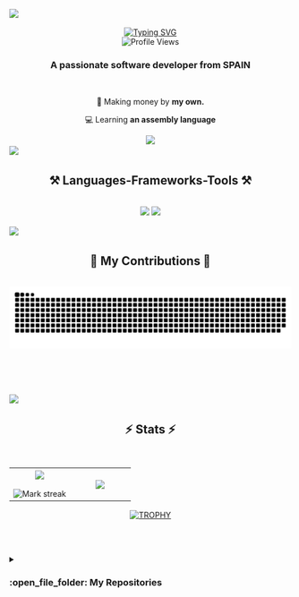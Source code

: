 ![](https://komarev.com/ghpvc/?username=tabssudp&color=blue&label=Profile+Views&base=12300)

<div align=center>
      <a href="https://git.io/typing-svg"><img src="https://readme-typing-svg.demolab.com/?font=VT323&size=35&duration=3500&pause=300&color=008EFF&center=true&vCenter=true&width=500&lines=Hey%2C+I+am+Tabss;Welcome;Inquisitive+and+Curious+by+nature;+Learning+Software+Engineering;Backend+and+Frontend+Developer;Python+and+HTML+Lover;Hardworking+and+Ambitious;Gym+Freak;Music+and+Programming+Lover" alt="Typing SVG" /></a>
  </div>

<div align="center">
	<img src = "https://github.com/tabssudp/tabssudp/blob/main/assets/banner.png" alt = "Profile Views"/>
</div>


<h3 align="center">A passionate software developer from SPAIN</h3>



<br/>

<div align="center">
 
 💸 Making money by **my own.**
 
 💻 Learning **an assembly language**

 </div>

<div align="center"> 
  <a href="https://discord.com/users/1160553696048975905">
    <img src="https://img.shields.io/badge/Discord-333333?style=for-the-badge&logo=discord&logoColor=purple" />
  </a>
</div>

<img src="https://user-images.githubusercontent.com/73097560/115834477-dbab4500-a447-11eb-908a-139a6edaec5c.gif">
 
<h2 align="center">⚒️ Languages-Frameworks-Tools ⚒️</h2>
<br/>
<div align="center">
    <img src="https://skillicons.dev/icons?i=react,html,css,vscode,github" />
    <img src="https://skillicons.dev/icons?i=nodejs,python,javascript,mongodb,nextjs,mysql,flask" /><br>
</div>

<br/>

<img src="https://user-images.githubusercontent.com/73097560/115834477-dbab4500-a447-11eb-908a-139a6edaec5c.gif">
<div align="center">
  <h2>🐍 My Contributions 🐍</h2>
  <br>
  <img alt="Contribuitons:" src="https://raw.githubusercontent.com/salesp07/salesp07/output/github-contribution-grid-snake.svg" />
  
  <br/><br/><br/>
</div>


<img src="https://user-images.githubusercontent.com/73097560/115834477-dbab4500-a447-11eb-908a-139a6edaec5c.gif">
<h2 align="center">⚡ Stats ⚡</h2>
<br>

<p align="center">
  <!--- stats (start) -->
<table align="center">
<tr border="none">
<td width="50%" align="center">
  
  <img  align="center"  src="https://github-readme-stats.vercel.app/api?username=tabssudp&theme=dark&show_icons=true&count_private=false" />
  <br></br>
  <img  title="🔥 Get streak stats for your profile at git.io/streak-stats" alt="Mark streak" src="https://github-readme-streak-stats.herokuapp.com/?user=tabssudp&theme=dark&hide_border=false" /> 
</td>

<td width="50%" align="center">

  <img  align="center"  src="https://github-readme-stats.anuraghazra1.vercel.app/api/top-langs/?username=tabssudp&theme=dark&hide_border=false&no-bg=true&no-frame=true&langs_count=10"/>
  
  </td>
</tr>
</table>


<div align=center>
  <a href="https://github.com/ryo-ma/github-profile-trophy" title="Go to Source">
      <img align="center" width=84% src="https://github-profile-trophy.vercel.app/?username=tabssudp&theme=radical&row=1&column=7&margin-h=15&margin-w=5&no-bg=true" alt="TROPHY" />
    </a>
</div>



</p>    

<br/><br/>
</details>
	
<details><summary><h3> :open_file_folder: My Repositories </h3></summary>

----
	
<div>
  <p align="center">
	<a href="https://github.com/tabssudp/MACspoofer">
      		<img src="https://github-readme-stats.vercel.app/api/pin/?username=tabssudp&repo=MACspoofer&theme=tokyonight" alt="GitHub Stats" />
    	</a>
	
  </p>
</div>
</details>

</br></br>
